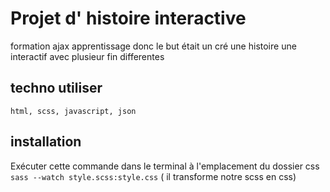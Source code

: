 # Projet d' histoire interactive
formation ajax apprentissage donc le but était un cré une histoire une interactif avec plusieur fin differentes


## techno utiliser
`html, scss, javascript, json`

## installation
Exécuter cette commande dans le terminal à l'emplacement du dossier css ` sass --watch style.scss:style.css` ( il transforme notre scss en css)
